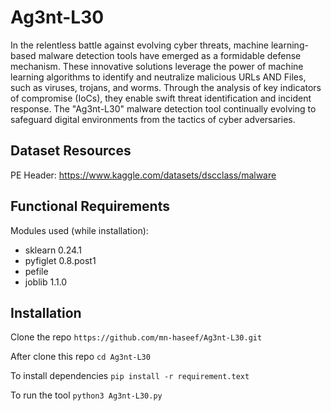 # Ag3nt-L30
In the relentless battle against evolving cyber threats, machine learning-based malware detection tools have emerged as a formidable defense mechanism. These innovative solutions leverage the power of machine learning algorithms to identify and neutralize malicious URLs AND Files, such as viruses, trojans, and worms. Through the analysis of key indicators of compromise (IoCs), they enable swift threat identification and incident response. The "Ag3nt-L30" malware detection tool continually evolving to safeguard digital environments from the tactics of cyber adversaries.

## Dataset Resources
PE Header: https://www.kaggle.com/datasets/dscclass/malware

## Functional Requirements
Modules used (while installation):
* sklearn 0.24.1
* pyfiglet 0.8.post1
* pefile
* joblib 1.1.0

## Installation
Clone the repo
``` https://github.com/mn-haseef/Ag3nt-L30.git ```

After clone this repo
``` cd Ag3nt-L30 ```

To install dependencies 
``` pip install -r requirement.text ```

To run the tool
``` python3 Ag3nt-L30.py ```

